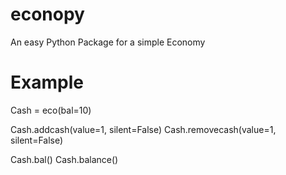 # econopy
An easy Python Package for a simple Economy
# Example
Cash = eco(bal=10)

Cash.addcash(value=1, silent=False)
Cash.removecash(value=1, silent=False)

Cash.bal()
Cash.balance()
